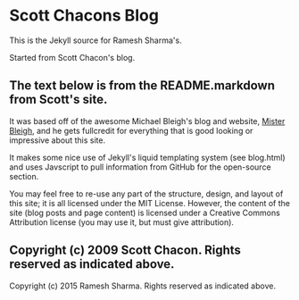 Scott Chacons Blog
==================

This is the Jekyll source for Ramesh Sharma's.

Started from Scott Chacon's blog.

The text below is from the README.markdown from Scott's site.
------------------------------------------------------------------------------------------------------------------------

It was based off of the awesome Michael Bleigh's blog and website, [Mister Bleigh](http://www.mbleigh.com/), and he gets fullcredit for everything that is good looking or impressive about this site.

It makes some nice use of Jekyll's liquid templating system (see blog.html) and uses Javscript to pull information from GitHub for the open-source section.

You may feel free to re-use any part of the structure, design, and layout of this site; it is all licensed under the MIT License. However, the content of the site (blog posts and page content) is licensed under a Creative Commons Attribution license (you may use it, but must give attribution).

Copyright (c) 2009 Scott Chacon. Rights reserved as indicated above.
-------------------------------------------------------------------------------------------------------------------------
Copyright (c) 2015 Ramesh Sharma. Rights reserved as indicated above.
